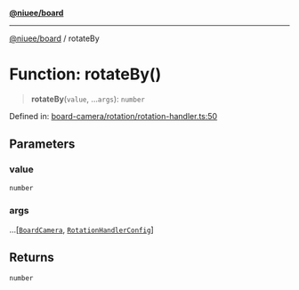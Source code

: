 [**@niuee/board**](../README.md)

***

[@niuee/board](../globals.md) / rotateBy

# Function: rotateBy()

> **rotateBy**(`value`, ...`args`): `number`

Defined in: [board-camera/rotation/rotation-handler.ts:50](https://github.com/niuee/board/blob/a0a1179721d4f4b943b6a9bc156753ac9737e502/src/board-camera/rotation/rotation-handler.ts#L50)

## Parameters

### value

`number`

### args

...\[[`BoardCamera`](../interfaces/BoardCamera.md), [`RotationHandlerConfig`](../type-aliases/RotationHandlerConfig.md)\]

## Returns

`number`
